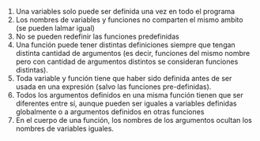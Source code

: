 



1. Una variables solo puede ser definida una vez en todo el programa
2. Los nombres de variables y funciones no comparten el mismo ambito (se pueden lalmar igual)
3. No se pueden redefinir las funciones predefinidas
4. Una función puede tener distintas definiciones siempre que tengan distinta cantidad de argumentos (es decir, funciones del mismo nombre pero con cantidad de
argumentos distintos se consideran funciones distintas).
5. Toda variable y función tiene que haber sido definida antes de ser usada en una
expresión (salvo las funciones pre-definidas).
6. Todos los argumentos definidos en una misma función tienen que ser diferentes
entre sí, aunque pueden ser iguales a variables definidas globalmente o a argumentos definidos en otras funciones
7. En el cuerpo de una función, los nombres de los argumentos ocultan los nombres de
variables iguales.



